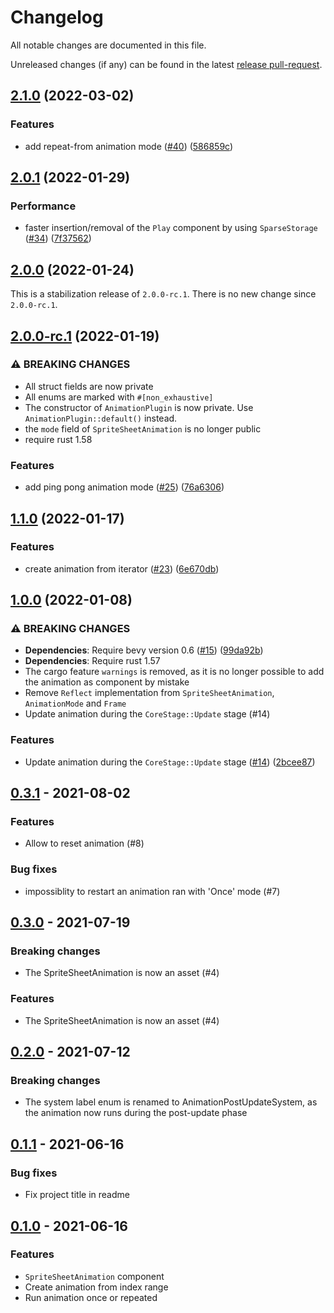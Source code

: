 # Changelog

All notable changes are documented in this file.

Unreleased changes (if any) can be found in the latest [release pull-request]. 

[release pull-request]: https://github.com/jcornaz/benimator/pulls?q=is%3Apr+is%3Aopen+label%3A%22autorelease%3A+pending%22



## [2.1.0](https://github.com/jcornaz/benimator/compare/v2.0.1...v2.1.0) (2022-03-02)


### Features

* add repeat-from animation mode ([#40](https://github.com/jcornaz/benimator/issues/40)) ([586859c](https://github.com/jcornaz/benimator/commit/586859c06cc3a63081d0f13156927c3a1db2bc0e))

## [2.0.1](https://github.com/jcornaz/benimator/compare/v2.0.0-rc.1...v2.0.1) (2022-01-29)


### Performance

* faster insertion/removal of the `Play` component by using `SparseStorage` ([#34](https://github.com/jcornaz/benimator/issues/34)) ([7f37562](https://github.com/jcornaz/benimator/commit/7f37562e19b3ff48388f2f359ce562ae153fb0d5))



## [2.0.0](https://github.com/jcornaz/benimator/compare/v2.0.0-rc.1...v2.0.0) (2022-01-24)

This is a stabilization release of `2.0.0-rc.1`. There is no new change since `2.0.0-rc.1`.


## [2.0.0-rc.1](https://github.com/jcornaz/benimator/compare/v1.1.0...v2.0.0-rc.1) (2022-01-19)


### ⚠ BREAKING CHANGES

* All struct fields are now private
* All enums are marked with `#[non_exhaustive]`
* The constructor of `AnimationPlugin` is now private. Use `AnimationPlugin::default()` instead.
* the `mode` field of `SpriteSheetAnimation` is no longer public
* require rust 1.58

### Features

* add ping pong animation mode ([#25](https://github.com/jcornaz/benimator/issues/25)) ([76a6306](https://github.com/jcornaz/benimator/commit/76a6306c6becb3f1ea6c1bbfabf36cb8bd9e2de8))


## [1.1.0](https://github.com/jcornaz/benimator/compare/v1.0.0...v1.1.0) (2022-01-17)


### Features

* create animation from iterator ([#23](https://github.com/jcornaz/benimator/issues/23)) ([6e670db](https://github.com/jcornaz/benimator/commit/6e670db5f162a963318fab2759cdb4a5f3fd18b0))


## [1.0.0](https://github.com/jcornaz/benimator/compare/v0.3.1...v1.0.0) (2022-01-08)


### ⚠ BREAKING CHANGES

* **Dependencies**: Require bevy version 0.6 ([#15](https://github.com/jcornaz/benimator/issues/15)) ([99da92b](https://github.com/jcornaz/benimator/commit/99da92b094f6ba855e6ce1de592ed483aa2c7064))
* **Dependencies**: Require rust 1.57
* The cargo feature `warnings` is removed, as it is no longer possible to add the animation as component by mistake
* Remove `Reflect` implementation from `SpriteSheetAnimation`, `AnimationMode` and `Frame`
* Update animation during the `CoreStage::Update` stage (#14)

### Features

* Update animation during the `CoreStage::Update` stage ([#14](https://github.com/jcornaz/benimator/issues/14)) ([2bcee87](https://github.com/jcornaz/benimator/commit/2bcee87fee72460755af1ff562838e431d8d0cb9))


## [0.3.1] - 2021-08-02

### Features

* Allow to reset animation (#8)


### Bug fixes

* impossiblity to restart an animation ran with 'Once' mode (#7)



## [0.3.0] - 2021-07-19

### Breaking changes

* The SpriteSheetAnimation is now an asset (#4)


### Features

* The SpriteSheetAnimation is now an asset (#4)



## [0.2.0] - 2021-07-12

### Breaking changes

* The system label enum is renamed to
AnimationPostUpdateSystem, as the animation now runs during the
post-update phase



## [0.1.1] - 2021-06-16

### Bug fixes

* Fix project title in readme



## [0.1.0] - 2021-06-16

### Features

* `SpriteSheetAnimation` component
* Create animation from index range
* Run animation once or repeated


[Unreleased]: ../../compare/v0.3.1...HEAD
[0.3.1]: ../../compare/v0.3.0...v0.3.1
[0.3.0]: ../../compare/v0.2.0...v0.3.0
[0.2.0]: ../../compare/v0.1.1...v0.2.0
[0.1.1]: ../../compare/v0.1.0...v0.1.1
[0.1.0]: ../../compare/...v0.1.0
